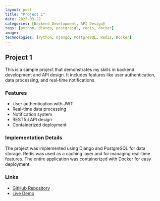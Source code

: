 ```yaml
---
layout: post
title: "Project 1"
date: 2025-03-22
categories: [Backend Development, API Design]
tags: [python, django, postgresql, redis, docker]
image: 
technologies: [Python, Django, PostgreSQL, Redis, Docker]
---
```


## Project 1

This is a sample project that demonstrates my skills in backend development and API design. It includes features like user authentication, data processing, and real-time notifications.

### Features

- User authentication with JWT
- Real-time data processing
- Notification system
- RESTful API design
- Containerized deployment

### Implementation Details

The project was implemented using Django and PostgreSQL for data storage. Redis was used as a caching layer and for managing real-time features. The entire application was containerized with Docker for easy deployment.

### Links

- [GitHub Repository](https://github.com/yourusername/project1)
- [Live Demo](https://project-demo-link.com)